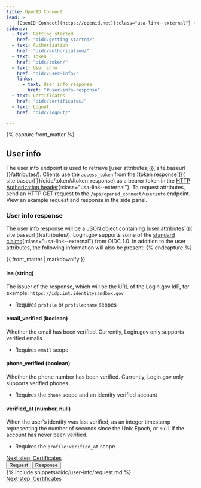 ```yaml
---
title: OpenID Connect
lead: >
    [OpenID Connect](https://openid.net){:class="usa-link--external"} (OIDC) is a simple identity layer built on top of the OAuth 2.0 protocol. Login.gov supports [version 1.0](https://openid.net/specs/openid-connect-core-1_0.html){:class="usa-link--external"} of the specification and conforms to the [iGov Profile](https://openid.net/wg/igov){:class="usa-link--external"}.
sidenav:
  - text: Getting started
    href: "oidc/getting-started/"
  - text: Authorization
    href: "oidc/authorization/"
  - text: Token
    href: "oidc/token/"
  - text: User info
    href: "oidc/user-info/"
    links:
      - text: User info response
        href: "#user-info-response"
  - text: Certificates
    href: "oidc/certificates/"
  - text: Logout
    href: "oidc/logout/"

---
```

{% capture front_matter %}
## User info

The user info endpoint is used to retrieve [user attributes]({{ site.baseurl }}/attributes/). Clients use the `access_token` from the [token response]({{ site.baseurl }}/oidc/token/#token-response) as a bearer token in the [HTTP Authorization header](https://developer.mozilla.org/en-US/docs/Web/HTTP/Headers/Authorization){:class="usa-link--external"}. To request attributes, send an HTTP GET request to the `/api/openid_connect/userinfo` endpoint. View an example request and response in the side panel.

### User info response

The user info response will be a JSON object containing [user attributes]({{ site.baseurl }}/attributes/). Login.gov supports some of the [standard claims](https://openid.net/specs/openid-connect-core-1_0.html#StandardClaims){:class="usa-link--external"} from OIDC 1.0. In addition to the user attributes, the following information will also be present:
{% endcapture %}

<div class="grid-row grid-gap">
  <div class="desktop:grid-col-8 mobile:grid-col-full">
    {{ front_matter | markdownify }}
        <div class="dev-doc-row grid-row">
            <div class="grid-col-5">
                <h4 class="parameters">iss <span class="text-normal">(string)</span></h4>
            </div>
            <div class="grid-col-7">
                The issuer of the response, which will be the URL of the Login.gov IdP, for example: <code class="language-plaintext highlighter-rouge">https://idp.int.identitysandbox.gov</code>
                <ul>
                    <li>Requires <code class="language-plaintext highlighter-rouge">profile</code> or <code class="language-plaintext highlighter-rouge">profile:name</code> scopes</li>
                </ul> 
            </div>
        </div>
        <div class="dev-doc-row grid-row">
            <div class="grid-col-5">
                <h4 class="parameters">email_verified <span class="text-normal">(boolean)</span></h4>
            </div>
            <div class="grid-col-7">
                Whether the email has been verified. Currently, Login.gov only supports verified emails.
                <ul>
                    <li>Requires <code class="language-plaintext highlighter-rouge">email</code> scope</li>
                </ul> 
            </div>
        </div>
        <div class="dev-doc-row grid-row">
            <div class="grid-col-5">
                <h4 class="parameters">phone_verified <span class="text-normal">(boolean)</span></h4>
            </div>
            <div class="grid-col-7">
                Whether the phone number has been verified. Currently, Login.gov only supports verified phones.
                <ul>
                    <li>Requires the <code class="language-plaintext highlighter-rouge">phone</code> scope and an identity verified account</li>
                </ul> 
            </div>
        </div>
        <div class="dev-doc-row grid-row">
            <div class="grid-col-5">
                <h4 class="parameters">verified_at <span class="text-normal">(number, null)</span></h4>
            </div>
            <div class="grid-col-7">
                When the user's identity was last verified, as an integer timestamp representing the number of seconds since the Unix Epoch, or <code class="language-plaintext highlighter-rouge">null</code> if the account has never been verified.
                <ul>
                    <li>Requires the <code class="language-plaintext highlighter-rouge">profile:verified_at</code> scope</li>
                </ul> 
            </div>
        </div>
        <a href="/oidc/certificates/" class="usa-link margin-top-4 mobile:display-none desktop:display-block">Next step: Certificates</a>
    </div>
    <div class="usa-layout-docs__main code-snippet-column desktop:grid-col-4">
        <section class="code-snippet-section margin-top-2 position-relative z-index-1">
        <button id="oidc_user-info_tab1_button" data-selector="oidc_user-info" class="code-button code-button__selected margin-left-2">Request</button>
        <button id="oidc_user-info_tab2_button" data-selector="oidc_user-info" class="code-button margin-left-2">Response</button>
        <section id="oidc_user-info_tab1">
            {% include snippets/oidc/user-info/request.md %}
        </section>
        <section id="oidc_user-info_tab2" hidden>
            {% include snippets/oidc/user-info/response.md %}
        </section>
        </section>
    </div>
    <a href="/oidc/certificates/" class="usa-link mobile:display-block desktop:display-none margin-top-2">Next step: Certificates</a>
</div>

